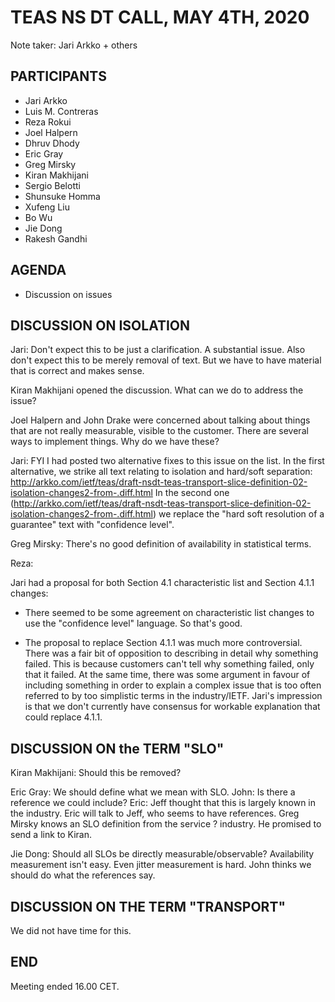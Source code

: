 # TEAS NS DT CALL, MAY 4TH, 2020

Note taker: Jari Arkko + others

## PARTICIPANTS

* Jari Arkko
* Luis M. Contreras
* Reza Rokui
* Joel Halpern
* Dhruv Dhody
* Eric Gray
* Greg Mirsky
* Kiran Makhijani
* Sergio Belotti
* Shunsuke Homma
* Xufeng Liu
* Bo Wu
* Jie Dong
* Rakesh Gandhi

## AGENDA

* Discussion on issues

## DISCUSSION ON ISOLATION

Jari: Don't expect this to be just a clarification. A substantial issue. Also don't expect this to be merely removal of text. But we have to have material that is correct and makes sense.

Kiran Makhijani opened the discussion. What can we do to address the issue?

Joel Halpern and John Drake were concerned about talking about things that are not really measurable, visible to the customer. There are several ways to implement things. Why do we have these?

Jari: FYI I had posted two alternative fixes to this issue on the list. In the first alternative, we strike all text relating to isolation and hard/soft separation: http://arkko.com/ietf/teas/draft-nsdt-teas-transport-slice-definition-02-isolation-changes2-from-.diff.html In the second one (http://arkko.com/ietf/teas/draft-nsdt-teas-transport-slice-definition-02-isolation-changes2-from-.diff.html) we replace the "hard soft resolution of a guarantee" text with "confidence level".

Greg Mirsky: There's no good definition of availability in statistical terms.

Reza: 

Jari had a proposal for both Section 4.1 characteristic list and Section 4.1.1 changes:

* There seemed to be some agreement on characteristic list changes to use the "confidence level" language. So that's good.

* The proposal to replace Section 4.1.1 was much more controversial. There was a fair bit of opposition to describing in detail why something failed. This is because customers can't tell why something failed, only that it failed. At the same time, there was some argument in favour of including something in order to explain a complex issue that is too often referred to by too simplistic terms  in the industry/IETF. Jari's impression is that we don't currently have consensus for workable explanation that could replace 4.1.1. 

## DISCUSSION ON the TERM "SLO"

Kiran Makhijani: Should this be removed?

Eric Gray: We should define what we mean with SLO. John: Is there a reference we could include? Eric: Jeff thought that this is largely known in the industry. Eric will talk to Jeff, who seems to have references. Greg Mirsky knows an SLO definition from the service ? industry. He promised to send a link to Kiran.

Jie Dong: Should all SLOs be directly measurable/observable? Availability measurement isn't easy. Even jitter measurement is hard. John thinks we should do what the references say.

## DISCUSSION ON THE TERM "TRANSPORT"

We did not have time for this.

## END

Meeting ended 16.00 CET.

